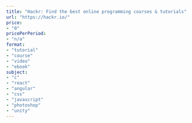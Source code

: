 ```yaml
---
title: "Hackr: Find the best online programming courses & tutorials"
url: "https://hackr.io/"
price: 
- "0"
pricePerPeriod: 
- "n/a"
format: 
- "tutorial"
- "course"
- "video"
- "ebook"
subject: 
- "c"
- "react"
- "angular"
- "css"
- "javascript"
- "photoshop"
- "unity"
---
```

